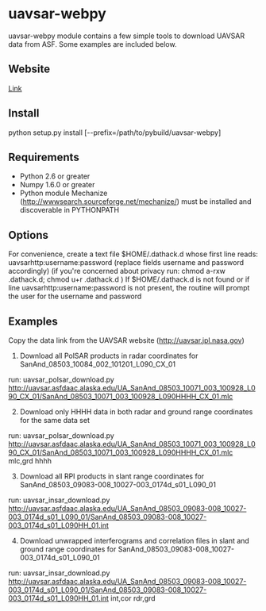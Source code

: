 uavsar-webpy
============

uavsar-webpy module contains a few simple tools to download UAVSAR data from ASF. 
Some examples are included below.  

Website
-------
[Link](http://www.gps.caltech.edu/~bminchew/mycodes/uavsar_webpy/doc/build/html/index.html)

Install
-------
python setup.py install [--prefix=/path/to/pybuild/uavsar-webpy] 

Requirements
------------
- Python 2.6 or greater 
- Numpy 1.6.0 or greater
- Python module Mechanize (http://wwwsearch.sourceforge.net/mechanize/) must be installed and
discoverable in PYTHONPATH

Options
-------
For convenience, create a text file $HOME/.dathack.d whose first line reads:
      uavsarhttp:username:password (replace fields username and password accordingly) 
   (if you're concerned about privacy run: chmod a-rxw .dathack.d; chmod u+r .dathack.d )
If $HOME/.dathack.d is not found or if line uavsarhttp:username:password is not
present, the routine will prompt the user for the username and password

Examples
--------
Copy the data link from the UAVSAR website (http://uavsar.jpl.nasa.gov)

1)  Download all PolSAR products in radar coordinates for SanAnd_08503_10084_002_101201_L090_CX_01

   run:  uavsar_polsar_download.py http://uavsar.asfdaac.alaska.edu/UA_SanAnd_08503_10071_003_100928_L090_CX_01/SanAnd_08503_10071_003_100928_L090HHHH_CX_01.mlc

2)  Download only HHHH data in both radar and ground range coordinates for the same data set

   run:  uavsar_polsar_download.py http://uavsar.asfdaac.alaska.edu/UA_SanAnd_08503_10071_003_100928_L090_CX_01/SanAnd_08503_10071_003_100928_L090HHHH_CX_01.mlc mlc,grd hhhh

3)  Download all RPI products in slant range coordinates for SanAnd_08503_09083-008_10027-003_0174d_s01_L090_01

   run:  uavsar_insar_download.py http://uavsar.asfdaac.alaska.edu/UA_SanAnd_08503_09083-008_10027-003_0174d_s01_L090_01/SanAnd_08503_09083-008_10027-003_0174d_s01_L090HH_01.int 

4)  Download unwrapped interferograms and correlation files in slant and ground range coordinates for SanAnd_08503_09083-008_10027-003_0174d_s01_L090_01

   run:  uavsar_insar_download.py http://uavsar.asfdaac.alaska.edu/UA_SanAnd_08503_09083-008_10027-003_0174d_s01_L090_01/SanAnd_08503_09083-008_10027-003_0174d_s01_L090HH_01.int int,cor rdr,grd 



